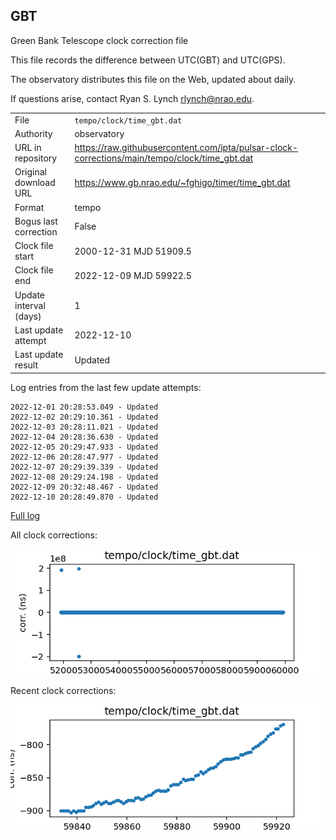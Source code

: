 
## GBT

Green Bank Telescope clock correction file

This file records the difference between UTC(GBT) and UTC(GPS).

The observatory distributes this file on the Web, updated about daily.

If questions arise, contact Ryan S. Lynch <rlynch@nrao.edu>.

|     |     |
|:--- |:--- |
| File | `tempo/clock/time_gbt.dat` |
| Authority | observatory |
| URL in repository | <https://raw.githubusercontent.com/ipta/pulsar-clock-corrections/main/tempo/clock/time_gbt.dat> |
| Original download URL | <https://www.gb.nrao.edu/~fghigo/timer/time_gbt.dat> |
| Format | tempo |
| Bogus last correction | False |
| Clock file start | 2000-12-31 MJD 51909.5 |
| Clock file end | 2022-12-09 MJD 59922.5 |
| Update interval (days) | 1 |
| Last update attempt | 2022-12-10 |
| Last update result | Updated |

Log entries from the last few update attempts:
```
2022-12-01 20:28:53.049 - Updated
2022-12-02 20:29:10.361 - Updated
2022-12-03 20:28:11.021 - Updated
2022-12-04 20:28:36.630 - Updated
2022-12-05 20:29:47.933 - Updated
2022-12-06 20:28:47.977 - Updated
2022-12-07 20:29:39.339 - Updated
2022-12-08 20:29:24.198 - Updated
2022-12-09 20:32:48.467 - Updated
2022-12-10 20:28:49.870 - Updated
```
[Full log](https://raw.githubusercontent.com/ipta/pulsar-clock-corrections/main/log/tempo/clock/time_gbt.dat.log)


All clock corrections:

![plot of all clock corrections](time_gbt.dat.png "All corrections")

Recent clock corrections:

![plot of recent clock corrections](time_gbt.dat.short.png "Recent corrections")

